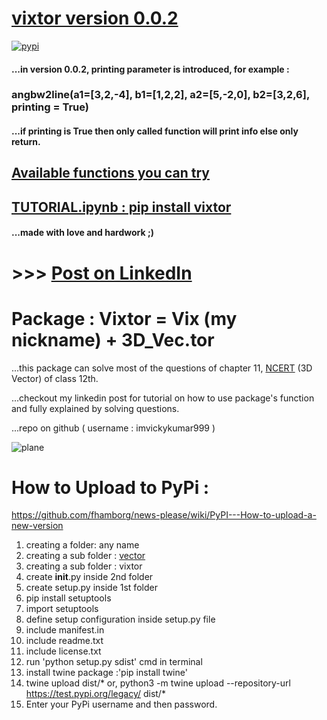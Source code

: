 # [vixtor version 0.0.2](https://github.com/imvickykumar999/vixtor/blob/master/vector%20version%200.0.2/vixtor/threeDvector.py)

[![pypi](https://github.com/imvickykumar999/vixtor/blob/master/screenshot%20vixtor%20version%200.0.2.png)](https://pypi.org/project/vixtor/)

#### ...in version 0.0.2, printing parameter is introduced, for example : 
### angbw2line(a1=[3,2,-4], b1=[1,2,2], a2=[5,-2,0], b2=[3,2,6], printing = True)
#### ...if printing is True then only called function will print info else only return.

## [Available functions you can try](https://github.com/imvickykumar999/vixtor/blob/master/vector/vixtor/__init__.py)

## [TUTORIAL.ipynb : pip install vixtor](https://github.com/imvickykumar999/vixtor/blob/master/pip%20install%20vixtor%20version%200.0.2.ipynb)

#### ...made with love and hardwork ;)

# >>> [Post on LinkedIn](https://www.linkedin.com/feed/update/urn:li:activity:6715639149992394752/)

# Package : Vixtor = Vix (my nickname) + 3D_Vec.tor

...this package can solve most of the questions of chapter 11, [NCERT](https://github.com/imvickykumar999/vixtor/blob/master/NCERT-Books-for-class%2012-Maths-Chapter%2011.pdf) (3D Vector) of class 12th.

...checkout my linkedin post for tutorial on how to use package's function and fully explained by solving questions.

...repo on github ( username : imvickykumar999 )

![plane](https://raw.githubusercontent.com/imvickykumar999/vixtor/master/vixtor.png)

# How to Upload to PyPi :
https://github.com/fhamborg/news-please/wiki/PyPI---How-to-upload-a-new-version

1. creating a folder: any name
2. creating a sub folder : [vector](https://github.com/imvickykumar999/vixtor/tree/master/vector)
3. creating a sub folder : vixtor
4. create __init__.py inside 2nd folder
5. create setup.py inside 1st folder
6. pip install setuptools
7. import setuptools
8. define setup configuration inside setup.py file
9. include manifest.in
10. include readme.txt
11. include license.txt
13. run 'python setup.py sdist' cmd in terminal
14. install twine package :'pip install twine'
15. twine upload dist/*
or, python3 -m twine upload --repository-url https://test.pypi.org/legacy/ dist/*
16. Enter your PyPi username and then password.

